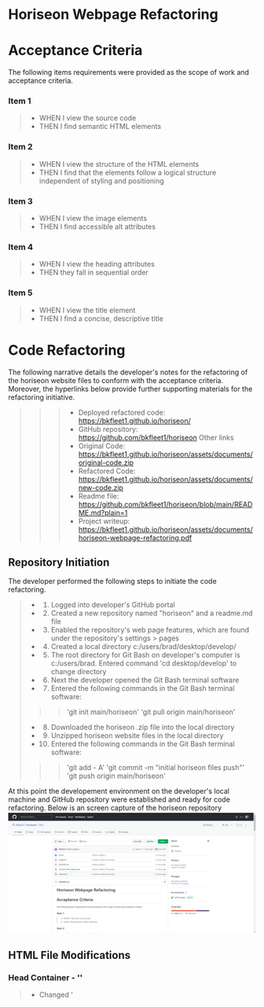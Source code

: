 # Horiseon Webpage Refactoring


# Acceptance Criteria
The following items requirements were provided as the scope of work and acceptance criteria.

### Item 1
> - WHEN I view the source code
> - THEN I find semantic HTML elements

### Item 2
> - WHEN I view the structure of the HTML elements
> - THEN I find that the elements follow a logical structure independent of styling and positioning

### Item 3
> - WHEN I view the image elements
> - THEN I find accessible alt attributes

### Item 4
> - WHEN I view the heading attributes
> - THEN they fall in sequential order

### Item 5
> - WHEN I view the title element
> - THEN I find a concise, descriptive title



# Code Refactoring 
The following narrative details the developer's notes for the refactoring of the horiseon website files to conform with the acceptance criteria. Moreover, the hyperlinks below provide further supporting materials for the refactoring initiative.
>>> - Deployed refactored code: https://bkfleet1.github.io/horiseon/
>>> - GitHub repository: https://github.com/bkfleet1/horiseon 
Other links
>>> - Original Code: https://bkfleet1.github.io/horiseon/assets/documents/original-code.zip
>>> - Refactored Code: https://bkfleet1.github.io/horiseon/assets/documents/new-code.zip
>>> - Readme file: https://github.com/bkfleet1/horiseon/blob/main/README.md?plain=1
>>> - Project writeup: https://bkfleet1.github.io/horiseon/assets/documents/horiseon-webpage-refactoring.pdf



## Repository Initiation
The developer performed the following steps to initiate the code refactoring.

> - 1. Logged into developer's GitHub portal
> - 2. Created a new repository named "horiseon" and a readme.md file
> - 3. Enabled the repository's web page features, which are found under the repository's settings > pages
> - 4. Created a local directory c:/users/brad/desktop/develop/
> - 5. The root directory for Git Bash on developer's computer is c:/users/brad. Entered command 'cd desktop/develop' to change directory
> - 6. Next the developer opened the Git Bash terminal software
> - 7. Entered the following commands in the Git Bash terminal software:
>>> 'git init main/horiseon'
>>> 'git pull origin main/horiseon'
> - 8. Downloaded the horiseon .zip file into the local directory
> - 9. Unzipped horiseon website files in the local directory
> - 10. Entered the following commands in the Git Bash terminal software:
>>> 'git add - A'
>>> 'git commit -m "initial horiseon files push"'
>>> 'git push origin main/horiseon'

At this point the developement environment on the developer's local machine and GitHub repository were established and ready for code refactoring. Below is an screen capture of the horiseon repository ![horiseon github repository](./assets/images/github1.png)

## HTML File Modifications

### Head Container - '<head>'
> - Changed '<title>' from "website" to "Horiseon | Search Optimization, Online Reputation, and Social MediaHoriseon | Search Optimization, Online Reputation, and Social Media". 
>> - Limited character count to 60 in order to optimize browser tab visualization.
>> - Incorparated the company name and services to improve search engine ranking and site accessibility. Moreover, the '<title>' content is an element included in search results and utilized by accessibility resources, such as screen reader extensions.
> - Added "keywords" meta tag with relevant page key words for search engine optimization.
>> - Keywords included: "search optimization,reputation management,social media,online marketing,seo,orm,lead generation,brand awareness"
> - Added "description" meta tag to describe the page content for search engine optimization.
>> - Description included: "Services to optimize your business digital marketing on search engine and social media platforms."
>> - The content in the '<description>' meta tag is an element included in search results of some search engines and utilized by accessibility resources, such as screen reader extensions.


### Body Container - '<body>'
The '<body>' element includes the following major elements / containers. Moreover, both the .css and .html files are organized and noted by the following major elements / containers. 
>>> 'header container <header>'
>>> 'hero container <section class="hero">'
>>> 'services-sec container <section class="services-sec">'
>>> 'benefits-sec container <aside class="benefits-sec">'
>>> 'footer container <footer>'

Below is a detailed layout of the elements/containers within the '<body>' element.
![Horiseon .html page layout](./assets/images/horiseon-html-design.png)


### Header Container - '<header>'
> - Changed the header container from a '<div>' to a '<header>' tag. Designating the container with the '<header>' element formalizes it as the top-most viewable section of the web page and includes the company's badge and site navigation links.
>> Original code
>>> '<div class="header">'
>> New Code
>>> '<header>'
> - Changed from a '<div>' to a '<nav>' tag. Although both are block elements the '<nav>' tag is more appropriate since it contains the '<ul>','<li>',and '<a href>' content as page navigation code.

### Hero Container - '<section class="hero">'
> - Changed the header container from a '<div>' to a '<section>' tag. Although both are block elements the '<section>' tag formalizes the hero container as an important section of the page.  
>> Original code
>>> '<div class="hero"></div>'
>> New Code
>>> '<section class="hero"></section>'


### Services-Sec Container - '<section class="services-sec">'
> - Changed services-sec container from a '<div>' to a '<section>' tag. Although both are block elements the '<section>' tag formalizes the services-sec container as an important section of the page; and
> - Changed the name of the class name for the container from "content" to "services-sec". The class name is more specific to the content nested within its section of the page.
>> Original code
>>> '<div class="content">'
>> New Code
>>> '<section class="services-sec">'
> - Added id="search-engine-optimization" to the Search Engine Optimization '<div>'. This enabled the page's navigation link for "Search Engine Optimization" located in the '<header>'; and
> - Removed the three separate css classes and replaced them with a single class named "services". All three classes had the same styling parameters in the css file.
>> Original code
>>> '<div class="search-engine-optimization">'
>>> '<div id="online-reputation-management" class="online-reputation-management">'
>>> '<div id="social-media-marketing" class="social-media-marketing">'
>> New Code
>>> '<div id="search-engine-optimization" class="services">'
>>> '<div id="online-reputation-management" class="services">'
>>> '<div id="social-media-marketing" class="services">'
> - Added alt tags to images, which were missing.
>> Original code
>>> '<img src="./assets/images/search-engine-optimization.jpg" class="float-left" />'
>>> '<img src="./assets/images/online-reputation-management.jpg" class="float-right" />'
>>> '<img src="./assets/images/social-media-marketing.jpg" class="float-left" />'
>> New Code
>>> '<img src="./assets/images/search-engine-optimization.jpg" alt="Enhancing search engine placement" class="float-left" />'
>>> '<img src="./assets/images/online-reputation-management.jpg" alt="Managing online reputation" class="float-right" />'
>>> '<img src="./assets/images/social-media-marketing.jpg" alt="Effective social media for marketing" class="float-left" />'


### Benefits-Sec Container '<aside class="benefits-sec">'
> - Changed benefits-sec container from a '<div>' to the '<aside>' tag. Although both are block elements the '<aside>' tag is more appropriate since it’s defining the benefits of the services in the Services-Sec Container; and
> - Changed the name of the class name for the container from "benefits" to "benefits-sec". The class name is more specific to the content nested within its section of the page.
>> Original Code
>>> '<div class="benefits">'
>> New Code
>>> '<aside class="benefits-sec">'
> - Corrected '<img>' tag closing; and
> - Added alt tags to images, which were missing
>> Old Code
>>> '<img src="./assets/images/lead-generation.png" />'
>>> '<img src="./assets/images/brand-awareness.png" />'
>>> '<img src="./assets/images/cost-management.png"></img>'
>> New Code
>>> '<img src="./assets/images/lead-generation.png" alt="Generating business using digital platforms" />'
>>> '<img src="./assets/images/brand-awareness.png" alt="Increasing visibility of business" />'
>>> '<img src="./assets/images/cost-management.png" alt="Control digital advertising cost" />'
> - Removed the three separate css classes and replaced them with a single class named "services". All three classes had the same styling parameters in the css file.
>> Original Code
>>> '<div class="benefit-lead">'
>>> '<div class="benefit-brand">'
>>> '<div class="benefit-cost">'
>> New Code
>>> '<div class="benefits">'


### Footer Container = '<footer>'
> - Changed footer from a '<div>' to the '<footer>' tag. Although both are block elements the '<footer>' tag is more appropriate since it is at the bottom of the page and contain copyright information. By using the '<footer>' element a separate class name is not necessary.
>> Original Code
>>> '<div class="footer">'
>> New Code
>>> '<footer>'



## CSS File Modifications
As previously noted, both the .css and .html files are organized and noted by the following major elements / containers. 
>>> 'header container <header>'
>>> 'hero container <section class="hero">'
>>> 'services-sec container <section class="services-sec">'
>>> 'benefits-sec container <aside class="benefits-sec">'
>>> 'footer container <footer>'

Other CSS file modifications include
> - Added :root class to CSS to provide definitions for frequently used color and font-family styles
>> New Code
>>> ':root {'
>>>> '--color-one: #d9dcd6;'
>>>> '--color-two: #ffffff;'
>>>> '--color-three: #0072bb;'
>>>> '--font-family-one: "Trebuchet MS", "Lucida Sans Unicode", "Lucida Grande", "Lucida Sans", Arial, Sans-Serif;'
>>>> '--font-family-two: "Gill Sans", "Gill Sans MT", "Calibri", "Trebuchet MS", Sans-Serif;'
>>> '}'
> - Used var() to replace individual definitions for colors and font-family throughout the style sheet. The var() deployed referenced the variables defined in the newly added :root style.
>> Original Code
>>> 'background-color: #d9dcd6;'
>>> 'background-color: #0072bb;'
>>> 'color: #ffffff;'
>>> 'font-family: "Trebuchet MS", "Lucida Sans Unicode", "Lucida Grande", "Lucida Sans", Arial, Sans-Serif;'
>>> 'font-family: "Gill Sans", "Gill Sans MT", "Calibri", "Trebuchet MS", Sans-Serif;'
>> New Code
>>> 'background-color: var(--color-one);'
>>> 'background-color: var(--color-three);'
>>> 'color: var(--color-two);'
>>> 'font-family: var(--font-family-one);'
>>> 'font-family: var(--font-family-two);'
> - Replaced three classes ("search-engine-optimization","online-reputation-management","online-reputation-management") with a single class named "services". The three classes that were replaced contained the same styling parameters, which were retained in the new class.
> - Replaced three classes ("benefit-lead","benefit-brand","benefit-cost") with a single class named "benefits". The three classes that were replaced contained the same styling parameters, which were retained in the new class.
> - Renamed class from ".header " to "header "
> - Renamed class from ".header h1" to "header h1"
> - Renamed class from ".header div" to "header nav"
> - Renamed class from ".header div ul" to "header nav ul"
> - Renamed class from ".header div ul li" to "header nav ul li"
> - Renamed class from ".footer" to "footer"
> - Renamed class from ".footer h2" to "footer h2"